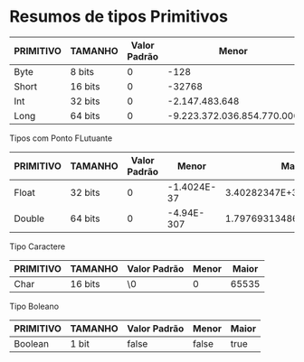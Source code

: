  # Resumos de tipos Primitivos
 
|PRIMITIVO  |TAMANHO |  Valor Padrão | Menor | Maior
|---- | ---- | --- |---- |-----
| Byte   | 8 bits  | 0 |-128   |  127
Short   | 16 bits  | 0 | -32768   | 32767
Int  | 32 bits | 0 | -2.147.483.648   | 2.147.483.648 
Long | 64 bits |0 | -9.223.372.036.854.770.000 | 9.223.372.036.854.770.00

Tipos com Ponto FLutuante

|PRIMITIVO  |TAMANHO |  Valor Padrão | Menor | Maior
|---- | ---- | --- |---- |-----
Float | 32 bits | 0 | -1.4024E-37 | 3.40282347E+38
Double | 64 bits |0 |  -4.94E-307 | 1.79769313486231570E+308

Tipo Caractere

|PRIMITIVO  |TAMANHO |  Valor Padrão | Menor | Maior
|---- | ---- | --- |---- |-----
Char | 16 bits | \0 |0 | 65535

Tipo Boleano


|PRIMITIVO  |TAMANHO |  Valor Padrão | Menor | Maior
|---- | ---- | --- |---- |-----
Boolean | 1 bit | false | false | true
